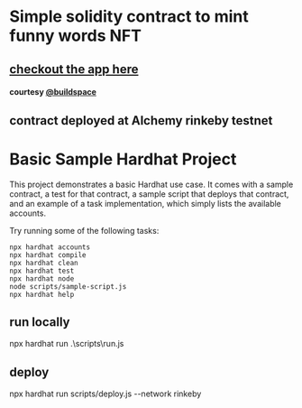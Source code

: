 # Simple solidity contract to mint funny words NFT

## [checkout the app here](https://nft-starter-project.mihirlaldas.repl.co/)
#### courtesy [@buildspace](https://buildspace.so/)

## contract deployed at Alchemy rinkeby testnet

# Basic Sample Hardhat Project

This project demonstrates a basic Hardhat use case. It comes with a sample contract, a test for that contract, a sample script that deploys that contract, and an example of a task implementation, which simply lists the available accounts.

Try running some of the following tasks:

```shell
npx hardhat accounts
npx hardhat compile
npx hardhat clean
npx hardhat test
npx hardhat node
node scripts/sample-script.js
npx hardhat help
```
## run locally
npx hardhat run .\scripts\run.js
## deploy
npx hardhat run scripts/deploy.js --network rinkeby 

